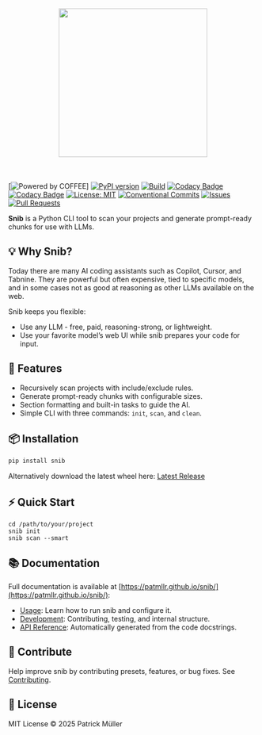 <h1 align="center">
<img src="https://gist.githubusercontent.com/patmllr/4fa5d1b50a1475c91d8323c75de8a2a2/raw/26ea2b9795a70cf65fc753b5b8eb3ac64f300cc7/snib.svg" width="300">
</h1><br>

[![Powered by COFFEE](https://img.shields.io/badge/powered%20by-COFFEE-orange.svg?style=flat&colorA=E1523D&colorB=007D8A)]
[![PyPI version](https://img.shields.io/pypi/v/snib.svg)](https://pypi.org/project/snib/)
[![Build](https://github.com/patmllr/snib/actions/workflows/release.yml/badge.svg)](https://github.com/patmllr/snib/actions/workflows/release.yml)
[![Codacy Badge](https://app.codacy.com/project/badge/Grade/0f5cf59b56334f75a75892804f237677)](https://app.codacy.com/gh/patmllr/snib/dashboard?utm_source=gh&utm_medium=referral&utm_content=&utm_campaign=Badge_grade)
[![Codacy Badge](https://app.codacy.com/project/badge/Coverage/0f5cf59b56334f75a75892804f237677)](https://app.codacy.com/gh/patmllr/snib/dashboard?utm_source=gh&utm_medium=referral&utm_content=&utm_campaign=Badge_coverage)
[![License: MIT](https://img.shields.io/badge/License-MIT-green.svg)](https://opensource.org/licenses/MIT)
[![Conventional Commits](https://img.shields.io/badge/Conventional%20Commits-1.0.0-%23FE5196?logo=conventionalcommits&logoColor=white)](https://conventionalcommits.org)
[![Issues](https://img.shields.io/github/issues/patmllr/snib)](https://github.com/patmllr/snib/issues)
[![Pull Requests](https://img.shields.io/github/issues-pr/patmllr/snib)](https://github.com/patmllr/snib/pulls)

**Snib** is a Python CLI tool to scan your projects and generate prompt-ready chunks for use with LLMs.

## 💡 Why Snib?

Today there are many AI coding assistants such as Copilot, Cursor, and Tabnine. They are powerful but often expensive, tied to specific models, and in some cases not as good at reasoning as other LLMs available on the web.

Snib keeps you flexible:
- Use any LLM - free, paid, reasoning-strong, or lightweight.  
- Use your favorite model’s web UI while snib prepares your code for input.

## 🚀 Features

- Recursively scan projects with include/exclude rules.
- Generate prompt-ready chunks with configurable sizes.
- Section formatting and built-in tasks to guide the AI.
- Simple CLI with three commands: `init`, `scan`, and `clean`.

## 📦 Installation 

```bash
pip install snib
```

Alternatively download the latest wheel here: [Latest Release](https://github.com/patmllr/snib/releases/latest)

## ⚡ Quick Start

```text
cd /path/to/your/project
snib init
snib scan --smart
```

## 📚 Documentation

Full documentation is available at [https://patmllr.github.io/snib/](https://patmllr.github.io/snib/):
- [Usage](https://patmllr.github.io/snib/usage/getting-started/): Learn how to run snib and configure it.
- [Development](https://patmllr.github.io/snib/development/contributing/): Contributing, testing, and internal structure.
- [API Reference](https://patmllr.github.io/snib/reference/pipeline/): Automatically generated from the code docstrings.

## 🤝 Contribute

Help improve snib by contributing presets, features, or bug fixes. See [Contributing](https://patmllr.github.io/snib/development/contributing/).

## 📜 License

MIT License © 2025 Patrick Müller
